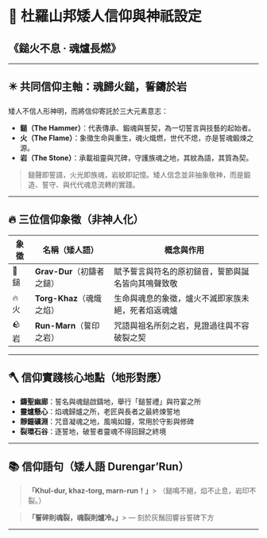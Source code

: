 # 🔨 杜羅山邦矮人信仰與神祇設定

## 《鎚火不息 ‧ 魂爐長燃》

---

## ✴️ 共同信仰主軸：魂歸火鎚，誓鑄於岩

矮人不信人形神明，而將信仰寄託於三大元素意志：

- **鎚（The Hammer）**：代表傳承、鍛魂與誓契，為一切誓言與技藝的起始者。
- **火（The Flame）**：象徵生命與重生，魂火熾燃，世代不熄，亦是誓魂鍛煉之源。
- **岩（The Stone）**：承載祖靈與咒碑，守護族魂之地，其紋為語，其質為契。

> 鎚聲即誓語，火光即族魂，岩紋即記憶。矮人信念並非抽象敬神，而是鍛造、誓守、與代代魂息流轉的實踐。

---

## 🔥 三位信仰象徵（非神人化）

| 象徵   | 名稱（矮人語）             | 概念與作用                     |
| ---- | ------------------- | ------------------------- |
| 🔨 鎚 | **Grav-Dur**（初鑄者之鎚） | 賦予誓言與符名的原初鎚音，誓節與誕名皆向其鳴聲致敬 |
| 🔥 火 | **Torg-Khaz**（魂熾之焰） | 生命與魂息的象徵，爐火不滅即家族未絕，死者焰返魂爐 |
| 🪨 岩 | **Run-Marn**（誓印之岩）  | 咒語與祖名所刻之岩，見證過往與不容破裂之契     |

---

## 🪓 信仰實踐核心地點（地形對應）

- **鑄聖幽廊**：誓名與魂鎚啟鑄地，舉行「鎚誓禮」與符宴之所
- **靈爐懸心**：焰魂歸爐之所，老匠與長者之最終煉誓地
- **靜鐘礦淵**：咒音凝魂之地，風鳴如鐘，常用於守影與修碑
- **裂環石谷**：逐誓地，破誓者靈魂不得回歸之終境

---

## 📚 信仰語句（矮人語 Durengar’Run）

> **「Khul-dur, khaz-torg, marn-run！」**> （鎚鳴不絕，焰不止息，岩印不裂。）

> **「誓碎則魂裂，魂裂則爐冷。」**> — 刻於灰鬚回響谷誓碑下方

---
